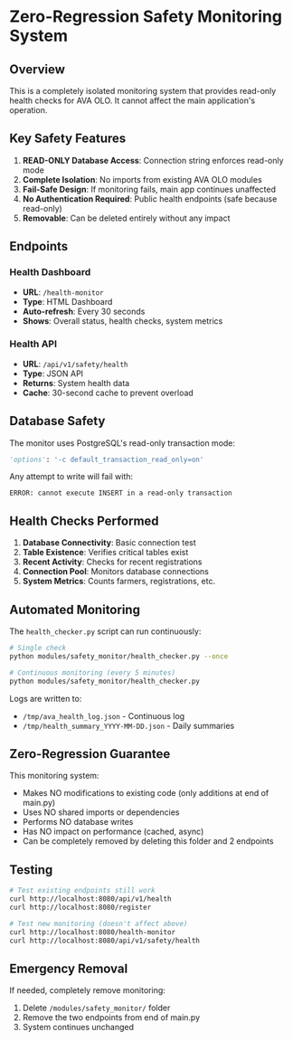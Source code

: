 # Zero-Regression Safety Monitoring System

## Overview
This is a completely isolated monitoring system that provides read-only health checks for AVA OLO. It cannot affect the main application's operation.

## Key Safety Features
1. **READ-ONLY Database Access**: Connection string enforces read-only mode
2. **Complete Isolation**: No imports from existing AVA OLO modules
3. **Fail-Safe Design**: If monitoring fails, main app continues unaffected
4. **No Authentication Required**: Public health endpoints (safe because read-only)
5. **Removable**: Can be deleted entirely without any impact

## Endpoints

### Health Dashboard
- **URL**: `/health-monitor`
- **Type**: HTML Dashboard
- **Auto-refresh**: Every 30 seconds
- **Shows**: Overall status, health checks, system metrics

### Health API
- **URL**: `/api/v1/safety/health`
- **Type**: JSON API
- **Returns**: System health data
- **Cache**: 30-second cache to prevent overload

## Database Safety
The monitor uses PostgreSQL's read-only transaction mode:
```python
'options': '-c default_transaction_read_only=on'
```

Any attempt to write will fail with:
```
ERROR: cannot execute INSERT in a read-only transaction
```

## Health Checks Performed
1. **Database Connectivity**: Basic connection test
2. **Table Existence**: Verifies critical tables exist
3. **Recent Activity**: Checks for recent registrations
4. **Connection Pool**: Monitors database connections
5. **System Metrics**: Counts farmers, registrations, etc.

## Automated Monitoring
The `health_checker.py` script can run continuously:
```bash
# Single check
python modules/safety_monitor/health_checker.py --once

# Continuous monitoring (every 5 minutes)
python modules/safety_monitor/health_checker.py
```

Logs are written to:
- `/tmp/ava_health_log.json` - Continuous log
- `/tmp/health_summary_YYYY-MM-DD.json` - Daily summaries

## Zero-Regression Guarantee
This monitoring system:
- Makes NO modifications to existing code (only additions at end of main.py)
- Uses NO shared imports or dependencies
- Performs NO database writes
- Has NO impact on performance (cached, async)
- Can be completely removed by deleting this folder and 2 endpoints

## Testing
```bash
# Test existing endpoints still work
curl http://localhost:8080/api/v1/health
curl http://localhost:8080/register

# Test new monitoring (doesn't affect above)
curl http://localhost:8080/health-monitor
curl http://localhost:8080/api/v1/safety/health
```

## Emergency Removal
If needed, completely remove monitoring:
1. Delete `/modules/safety_monitor/` folder
2. Remove the two endpoints from end of main.py
3. System continues unchanged